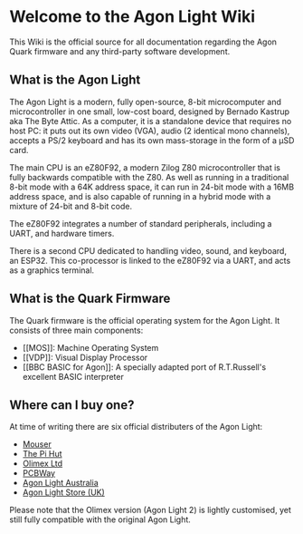 # Welcome to the Agon Light Wiki

This Wiki is the official source for all documentation regarding the Agon Quark firmware and any third-party software development.

## What is the Agon Light

The Agon Light is a modern, fully open-source, 8-bit microcomputer and microcontroller in one small, low-cost board, designed by Bernado Kastrup aka The Byte Attic. As a computer, it is a standalone device that requires no host PC: it puts out its own video (VGA), audio (2 identical mono channels), accepts a PS/2 keyboard and has its own mass-storage in the form of a µSD card.

The main CPU is an eZ80F92, a modern Zilog Z80 microcontroller that is fully backwards compatible with the Z80. As well as running in a traditional 8-bit mode with a 64K address space, it can run in 24-bit mode with a 16MB address space, and is also capable of running in a hybrid mode with a mixture of 24-bit and 8-bit code.

The eZ80F92 integrates a number of standard peripherals, including a UART, and hardware timers.

There is a second CPU dedicated to handling video, sound, and keyboard, an ESP32. This co-processor is linked to the eZ80F92 via a UART, and acts as a graphics terminal.

## What is the Quark Firmware

The Quark firmware is the official operating system for the Agon Light. It consists of three main components:

* [[MOS]]: Machine Operating System
* [[VDP]]: Visual Display Processor
* [[BBC BASIC for Agon]]: A specially adapted port of R.T.Russell's excellent BASIC interpreter

## Where can I buy one?

At time of writing there are six official distributers of the Agon Light:

- [Mouser](https://www.mouser.com/ProductDetail/Olimex-Ltd/AgonLight2?qs=9vOqFld9vZWAIti5ng59Vw%3D%3D)
- [The Pi Hut](https://thepihut.com/products/agonlight2-z80-bbc-basic-retro-single-board-computer)
- [Olimex Ltd](https://www.olimex.com/Products/Retro-Computers/AgonLight2/open-source-hardware)
- [PCBWay](https://www.pcbway.com/project/gifts_detail/Agon_light_3f7ffaa8.html)
- [Agon Light Australia](https://agonlight.au)
- [Agon Light Store (UK)](http://agon-light.store)

Please note that the Olimex version (Agon Light 2) is lightly customised, yet still fully compatible with the original Agon Light.